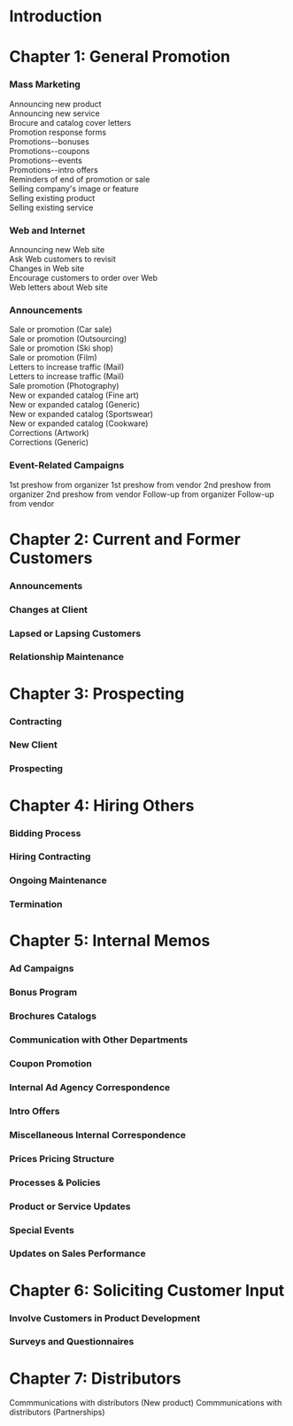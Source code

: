 # Introduction

# Chapter 1: General Promotion
### Mass Marketing
Announcing new product  
Announcing new service  
Brocure and catalog cover letters  
Promotion response forms  
Promotions--bonuses  
Promotions--coupons  
Promotions--events  
Promotions--intro offers  
Reminders of end of promotion or sale  
Selling company's image or feature  
Selling existing product  
Selling existing service  
### Web and Internet  
Announcing new Web site  
Ask Web customers to revisit  
Changes in Web site  
Encourage customers to order over Web  
Web letters about Web site  
### Announcements
Sale or promotion (Car sale)  
Sale or promotion (Outsourcing)  
Sale or promotion (Ski shop)  
Sale or promotion (Film)  
Letters to increase traffic (Mail)  
Letters to increase traffic (Mail)  
Sale promotion (Photography)  
New or expanded catalog (Fine art)  
New or expanded catalog (Generic)  
New or expanded catalog (Sportswear)  
New or expanded catalog (Cookware)  
Corrections (Artwork)  
Corrections (Generic)  
### Event-Related Campaigns
1st preshow from organizer
1st preshow from vendor
2nd preshow from organizer
2nd preshow from vendor
Follow-up from organizer
Follow-up from vendor
# Chapter 2: Current and Former Customers
### Announcements
### Changes at Client
### Lapsed or Lapsing Customers
### Relationship Maintenance
# Chapter 3: Prospecting
### Contracting
### New Client
### Prospecting
# Chapter 4: Hiring Others
### Bidding Process
### Hiring Contracting
### Ongoing Maintenance
### Termination
# Chapter 5: Internal Memos
### Ad Campaigns
### Bonus Program
### Brochures Catalogs
### Communication with Other Departments
### Coupon Promotion
### Internal Ad Agency Correspondence
### Intro Offers
### Miscellaneous Internal Correspondence
### Prices Pricing Structure
### Processes & Policies
### Product or Service Updates
### Special Events
### Updates on Sales Performance
# Chapter 6: Soliciting Customer Input
### Involve Customers in Product Development
### Surveys and Questionnaires
# Chapter 7: Distributors
Commmunications with distributors (New product)
Commmunications with distributors (Partnerships)
